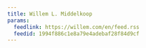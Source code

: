 ```yaml
---
title: Willem L. Middelkoop
params:
  feedlink: https://willem.com/en/feed.rss
  feedid: 1994f886c1e8a79e4adebaf28f84d9cf
---
```

